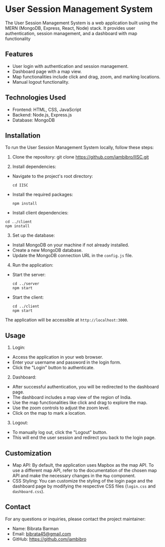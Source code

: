 # User Session Management System

The User Session Management System is a web application built using the MERN (MongoDB, Express, React, Node) stack. It provides user authentication, session management, and a dashboard with map functionality

## Features

- User login with authentication and session management.
- Dashboard page with a map view.
- Map functionalities include click and drag, zoom, and marking locations.
- Manual logout functionality.

## Technologies Used

- Frontend: HTML, CSS, JavaScript
- Backend: Node.js, Express.js
- Database: MongoDB

## Installation

To run the User Session Management System locally, follow these steps:

1. Clone the repository:
   git clone https://github.com/iambibro/IISC.git

2. Install dependencies:

- Navigate to the project's root directory:

  ```
  cd IISC
  ```

- Install the required packages:

  ```
  npm install
  ```
  
- Install client dependencies:

```
cd ../client
npm install
```

3. Set up the database:
- Install MongoDB on your machine if not already installed.
- Create a new MongoDB database.
- Update the MongoDB connection URL in the `config.js` file.

4. Run the application:

- Start the server:

  ```
  cd ../server
  npm start
  ```

- Start the client:

  ```
  cd ../client
  npm start
  ```

The application will be accessible at `http://localhost:3000`.


## Usage

1. Login:

- Access the application in your web browser.
- Enter your username and password in the login form.
- Click the "Login" button to authenticate.

2. Dashboard:

- After successful authentication, you will be redirected to the dashboard page.
- The dashboard includes a map view of the region of India.
- Use the map functionalities like click and drag to explore the map.
- Use the zoom controls to adjust the zoom level.
- Click on the map to mark a location.

3. Logout:

- To manually log out, click the "Logout" button.
- This will end the user session and redirect you back to the login page.

## Customization

- Map API: By default, the application uses Mapbox as the map API. To use a different map API, refer to the documentation of the chosen map API and make the necessary changes in the `Map` component.
- CSS Styling: You can customize the styling of the login page and the dashboard page by modifying the respective CSS files (`login.css` and `dashboard.css`).

## Contact

For any questions or inquiries, please contact the project maintainer:

- Name: Bibrata Barman 
- Email: bibrata45@gmail.com
- GitHub: https://github.com/iambibro


